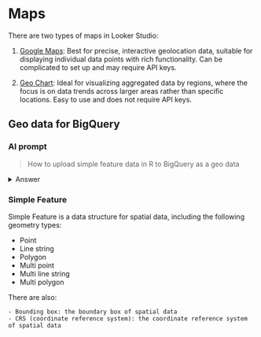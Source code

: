 # Maps

There are two types of maps in Looker Studio:

1. [Google Maps](https://support.google.com/looker-studio/answer/9713352?hl=en&ref_topic=7059081&sjid=5262228410167545820-AP): Best for precise, interactive geolocation data, suitable for displaying individual data points with rich functionality. Can be complicated to set up and may require API keys.
   
2. [Geo Chart](https://support.google.com/looker-studio/answer/7065037?hl=en&ref_topic=7059081&sjid=5262228410167545820-AP): Ideal for visualizing aggregated data by regions, where the focus is on data trends across larger areas rather than specific locations. Easy to use and does not require API keys.

## Geo data for BigQuery

### AI prompt

> How to upload simple feature data in R to BigQuery as a geo data

<details>
<summary>Answer</summary>

Uploading simple feature data (like spatial data) to Google BigQuery in R involves a few steps. Here's how you can perform the operation using the `sf` package for handling spatial data and the `bigrquery` package for interacting with BigQuery.

### Prerequisites
1. **Install the required packages:** Make sure you have the necessary libraries installed. You can install them using:

   ```R
   install.packages(c("sf", "bigrquery"))
   ```

2. **Set up Google Cloud Platform:**
   - Create a Google Cloud project.
   - Enable the BigQuery API.
   - Set up a service account and download the JSON key file. 

3. **Authenticate:** Authenticate using the service account key. You can set your Google Cloud project ID using the `bigrquery` package.

### Steps to Upload Simple Feature Data to BigQuery

1. **Load necessary libraries:**

   ```R
   library(sf)
   library(bigrquery)
   ```

2. **Authenticate with your Google Cloud project:**

   ```R
   bq_auth(path = "path/to/your/service-account-key.json")
   ```

3. **Read your Simple Features (SF) data:**

   If you have your data in a shapefile or another format that `sf` supports:

   ```R
   sf_data <- st_read("path/to/your/data.shp")  # Adjust the path and format as necessary
   ```

4. **Prepare your data for uploading:**

   BigQuery requires specific formatting for geospatial data. You'll need to convert the geometry column to a format that BigQuery understands. You can convert it to Well-Known Binary (WKB) or Well-Known Text (WKT).

   ```R
   sf_data$geom <- st_as_text(sf_data$geometry)  # Convert geometry to WKT
   ```

5. **Save the dataframe in the correct format:**

   Convert the `sf` object to a regular dataframe and ensure you have a valid BigQuery schema:

   ```R
   data_to_upload <- sf::st_drop_geometry(sf_data)  # Drop geometry if not using WKT/WKB
   ```

   If you are maintaining the geometry:

   ```R
   data_to_upload <- sf_data  # Keep geometry if converted to WKT/WKB
   ```

6. **Upload the data to BigQuery:**

   You can now write the data to a BigQuery table. Specify your dataset and table name:

   ```R
   project_id <- "your-project-id"  # Replace with your project ID
   dataset <- "your_dataset_name"  # Replace with your dataset name
   table <- "your_table_name"       # Replace with your desired table name

   bq_table <- bq_table(project_id, dataset, table)

   bq_table_upload(bq_table, data_to_upload, overwrite = TRUE)
   ```

### Complete Example Code

Here is a complete code snippet for reference:

```R
library(sf)
library(bigrquery)

# Authenticate with your Google Cloud account
bq_auth(path = "path/to/your/service-account-key.json")

# Read in the spatial data
sf_data <- st_read("path/to/your/data.shp")  # Specify your shapefile or spatial data source

# Convert geometry to WKT format
sf_data$geom <- st_as_text(sf_data$geometry)

# Optionally, drop the geometry if you only need attributes
# data_to_upload <- sf::st_drop_geometry(sf_data)  
data_to_upload <- sf_data  # If keeping the WKT geometry

# Prepare to upload to BigQuery
project_id <- "your-project-id"
dataset <- "your_dataset_name"
table <- "your_table_name"

bq_table <- bq_table(project_id, dataset, table)

# Upload the data to BigQuery
bq_table_upload(bq_table, data_to_upload, overwrite = TRUE)
```

Make sure to replace the placeholders with your actual file paths, project ID, dataset, and table names. This process allows you to upload your geospatial data into BigQuery successfully.

</details>

### Simple Feature

Simple Feature is a data structure for spatial data, including the following geometry types:

  - Point
  - Line string
  - Polygon
  - Multi point
  - Multi line string
  - Multi polygon

There are also:

    - Bounding box: the boundary box of spatial data
    - CRS (coordinate reference system): the coordinate reference system of spatial data

### 